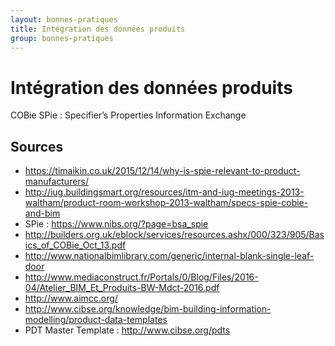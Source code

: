 ```yaml
---
layout: bonnes-pratiques
title: Intégration des données produits
group: bonnes-pratiques
---
```


# Intégration des données produits

COBie
SPie : Specifier’s Properties Information Exchange

## Sources

* https://timaikin.co.uk/2015/12/14/why-is-spie-relevant-to-product-manufacturers/
* http://iug.buildingsmart.org/resources/itm-and-iug-meetings-2013-waltham/product-room-workshop-2013-waltham/specs-spie-cobie-and-bim
* SPie : https://www.nibs.org/?page=bsa_spie
* http://builders.org.uk/eblock/services/resources.ashx/000/323/905/Basics_of_COBie_Oct_13.pdf
* http://www.nationalbimlibrary.com/generic/internal-blank-single-leaf-door
* http://www.mediaconstruct.fr/Portals/0/Blog/Files/2016-04/Atelier_BIM_Et_Produits-BW-Mdct-2016.pdf
* http://www.aimcc.org/
* http://www.cibse.org/knowledge/bim-building-information-modelling/product-data-templates
* PDT Master Template : http://www.cibse.org/pdts

